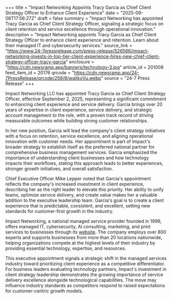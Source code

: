 +++
title = "Impact Networking Appoints Tracy Garcia as Chief Client Strategy Officer to Enhance Client Experience"
date = "2025-09-08T17:56:27Z"
draft = false
summary = "Impact Networking has appointed Tracy Garcia as Chief Client Strategy Officer, signaling a strategic focus on client retention and service excellence through operational innovation."
description = "Impact Networking appoints Tracy Garcia as Chief Client Strategy Officer to enhance client experience and retention. Learn about their managed IT and cybersecurity services."
source_link = "https://www.24-7pressrelease.com/press-release/526566/impact-networking-invests-in-top-tier-client-experience-hires-new-chief-client-strategy-officer-tracy-garcia"
enclosure = "https://cdn.newsramp.app/banners/technology-3.jpg"
article_id = 201008
feed_item_id = 20176
qrcode = "https://cdn.newsramp.app/24-7PressRelease/qrcode/259/8/waitkxVu.webp"
source = "24-7 Press Release"
+++

<p>Impact Networking LLC has appointed Tracy Garcia as Chief Client Strategy Officer, effective September 2, 2025, representing a significant commitment to enhancing client experience and service delivery. Garcia brings over 20 years of expertise in client experience, service delivery, and strategic account management to the role, with a proven track record of driving measurable outcomes while building strong customer relationships.</p><p>In her new position, Garcia will lead the company's client strategy initiatives with a focus on retention, service excellence, and aligning operational innovation with customer needs. Her appointment is part of Impact's broader strategy to establish itself as the preferred national partner for comprehensive business management services. Garcia emphasized the importance of understanding client businesses and how technology impacts their workflows, stating this approach leads to better experiences, stronger growth initiatives, and overall satisfaction.</p><p>Chief Executive Officer Mike Lepper noted that Garcia's appointment reflects the company's increased investment in client experience, describing her as the right leader to elevate this priority. Her ability to unify teams, optimize service delivery, and create value makes her a valuable addition to the executive leadership team. Garcia's goal is to create a client experience that is predictable, consistent, and excellent, setting new standards for customer-first growth in the industry.</p><p>Impact Networking, a national managed service provider founded in 1999, offers managed IT, cybersecurity, AI consulting, marketing, and print services to businesses through its <a href="https://www.impactmybiz.com" rel="nofollow" target="_blank">website</a>. The company employs over 800 experts and supports businesses from more than 20 locations nationwide, helping organizations compete at the highest levels of their industry by providing essential technology, expertise, and resources.</p><p>This executive appointment signals a strategic shift in the managed services industry toward prioritizing client experience as a competitive differentiator. For business leaders evaluating technology partners, Impact's investment in client strategy leadership demonstrates the growing importance of service delivery excellence alongside technological capabilities. The move may influence industry standards as competitors respond to raised expectations for customer-centric growth models.</p>